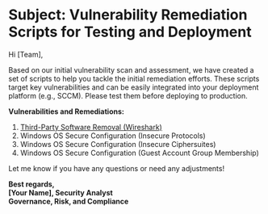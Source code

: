 # Subject: Vulnerability Remediation Scripts for Testing and Deployment

Hi [Team],

Based on our initial vulnerability scan and assessment, we have created a set of scripts to help you tackle the initial remediation efforts. These scripts target key vulnerabilities and can be easily integrated into your deployment platform (e.g., SCCM). Please test them before deploying to production.

**Vulnerabilities and Remediations:**
1. [Third-Party Software Removal (Wireshark)]()
2. Windows OS Secure Configuration (Insecure Protocols)
3. Windows OS Secure Configuration (Insecure Ciphersuites)
4. Windows OS Secure Configuration (Guest Account Group Membership)

Let me know if you have any questions or need any adjustments!

**Best regards,  
[Your Name], Security Analyst  
Governance, Risk, and Compliance**
